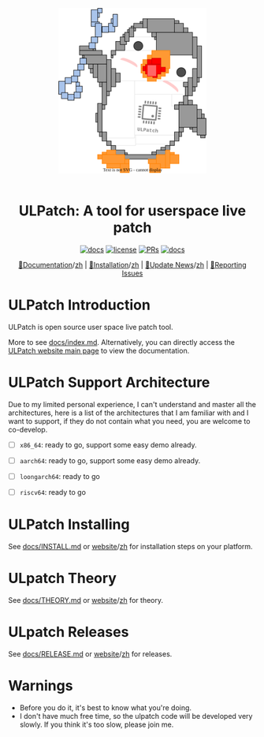 <center><a href="docs/images/logo.drawio.svg"><img src="docs/images/logo.drawio.svg" border=0 width=300></a></center>
<br/>

<div align="center" markdown>

# ULPatch: A tool for userspace live patch

[![docs](https://github.com/Rtoax/ulpatch/actions/workflows/docs.yml/badge.svg)](https://rtoax.github.io/ulpatch/)
[![license](https://img.shields.io/github/license/Rtoax/ulpatch.svg)](https://github.com/Rtoax/ulpatch/blob/master/LICENSE)
[![PRs](https://img.shields.io/badge/PRs-welcome-pink.svg)](https://github.com/Rtoax/ulpatch/pulls)
[![docs](https://img.shields.io/badge/docs-latest-blue)](https://rtoax.github.io/ulpatch/)

[📝Documentation](https://rtoax.github.io/ulpatch/)/[zh](https://rtoax.github.io/ulpatch/zh/) |
[🚀Installation](https://rtoax.github.io/ulpatch/INSTALL/)/[zh](https://rtoax.github.io/ulpatch/zh/INSTALL/) |
[🎉Update News](https://rtoax.github.io/ulpatch/RELEASE/)/[zh](https://rtoax.github.io/ulpatch/zh/RELEASE/) |
[🐛Reporting Issues](https://github.com/Rtoax/ulpatch/issues/new/choose)

</div>


# ULPatch Introduction

ULPatch is open source user space live patch tool.

More to see [docs/index.md](docs/index.md). Alternatively, you can directly access the [ULPatch website main page](https://rtoax.github.io/ulpatch/) to view the documentation.


# ULPatch Support Architecture

Due to my limited personal experience, I can't understand and master all the architectures, here is a list of the architectures that I am familiar with and I want to support, if they do not contain what you need, you are welcome to co-develop.

- [ ] `x86_64`: ready to go, support some easy demo already.
- [ ] `aarch64`: ready to go, support some easy demo already.
- [ ] `loongarch64`: ready to go
- [ ] `riscv64`: ready to go


# ULPatch Installing

See [docs/INSTALL.md](docs/INSTALL.md) or [website](https://rtoax.github.io/ulpatch/INSTALL/)/[zh](https://rtoax.github.io/ulpatch/zh/INSTALL/) for installation steps on your platform.


# ULpatch Theory

See [docs/THEORY.md](docs/THEORY.md) or [website](https://rtoax.github.io/ulpatch/THEORY/)/[zh](https://rtoax.github.io/ulpatch/zh/THEORY/) for theory.


# ULpatch Releases

See [docs/RELEASE.md](docs/RELEASE.md) or [website](https://rtoax.github.io/ulpatch/RELEASE/)/[zh](https://rtoax.github.io/ulpatch/zh/RELEASE/) for releases.


# Warnings

- Before you do it, it's best to know what you're doing.
- I don't have much free time, so the ulpatch code will be developed very slowly. If you think it's too slow, please join me.

